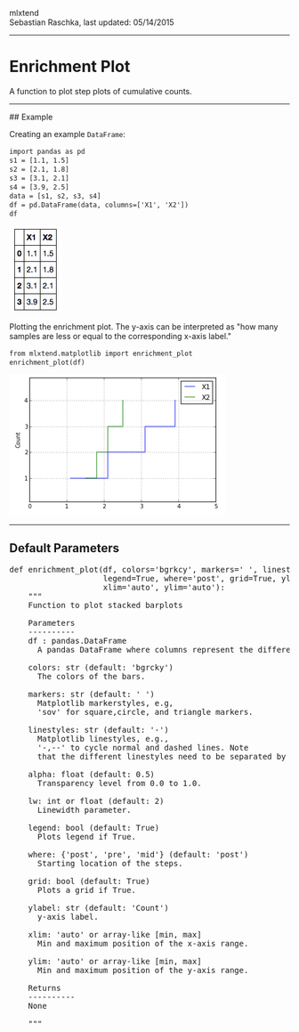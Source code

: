 mlxtend  
Sebastian Raschka, last updated: 05/14/2015


<hr>

# Enrichment Plot

A function to plot step plots of cumulative counts.


<hr>
## Example

Creating an example  `DataFrame`:	
	
    import pandas as pd
    s1 = [1.1, 1.5]
    s2 = [2.1, 1.8]
    s3 = [3.1, 2.1]
    s4 = [3.9, 2.5]
    data = [s1, s2, s3, s4]
    df = pd.DataFrame(data, columns=['X1', 'X2'])
    df
	
![](./img/matplotlib_enrichment_plot_1.png)
	
Plotting the enrichment plot. The y-axis can be interpreted as "how many samples are less or equal to the corresponding x-axis label."

    from mlxtend.matplotlib import enrichment_plot
    enrichment_plot(df)
	
	
![](./img/matplotlib_enrichment_plot_2.png)
	
<hr>

## Default Parameters

<pre>
def enrichment_plot(df, colors='bgrkcy', markers=' ', linestyles='-', alpha=0.5, lw=2,
                    legend=True, where='post', grid=True, ylabel='Count',
                    xlim='auto', ylim='auto'):
    """
    Function to plot stacked barplots

    Parameters
    ----------
    df : pandas.DataFrame
      A pandas DataFrame where columns represent the different categories.

    colors: str (default: 'bgrcky')
      The colors of the bars.
      
    markers: str (default: ' ')
      Matplotlib markerstyles, e.g,
      'sov' for square,circle, and triangle markers.

    linestyles: str (default: '-')
      Matplotlib linestyles, e.g., 
      '-,--' to cycle normal and dashed lines. Note
      that the different linestyles need to be separated by commas.

    alpha: float (default: 0.5)
      Transparency level from 0.0 to 1.0.

    lw: int or float (default: 2)
      Linewidth parameter.

    legend: bool (default: True)
      Plots legend if True.

    where: {'post', 'pre', 'mid'} (default: 'post')
      Starting location of the steps.

    grid: bool (default: True)
      Plots a grid if True.

    ylabel: str (default: 'Count')
      y-axis label.

    xlim: 'auto' or array-like [min, max]
      Min and maximum position of the x-axis range.

    ylim: 'auto' or array-like [min, max]
      Min and maximum position of the y-axis range.

    Returns
    ----------
    None

    """
</pre>